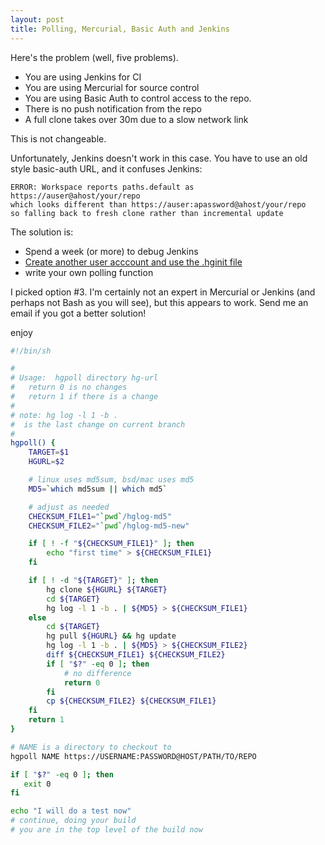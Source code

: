 ```yaml
---
layout: post
title: Polling, Mercurial, Basic Auth and Jenkins
---
```



Here's the problem (well, five problems).

* You are using Jenkins for CI
* You are using Mercurial for source control
* You are using Basic Auth to control access to the repo.
* There is no push notification from the repo
* A full clone takes over 30m due to a slow network link

This is not changeable.

Unfortunately, Jenkins doesn't work in this case.  You have to use an
old style basic-auth URL, and it confuses Jenkins:

```
ERROR: Workspace reports paths.default as https://auser@ahost/your/repo
which looks different than https://auser:apassword@ahost/your/repo
so falling back to fresh clone rather than incremental update
```

The solution is:

* Spend a week (or more) to debug Jenkins
* [Create another user acccount and use the .hginit file](http://blog.siliconvalve.com/2012/03/03/configure-mercurial-pull-with-http-authentication-for-jenkins-on-windows/)
* write your own polling function

I picked option #3.  I'm certainly not an expert in Mercurial or
Jenkins (and perhaps not Bash as you will see), but this appears to
work.  Send me an email if you got a better solution!

enjoy

```bash
#!/bin/sh

#
# Usage:  hgpoll directory hg-url
#   return 0 is no changes
#   return 1 if there is a change
#
# note: hg log -l 1 -b .
#  is the last change on current branch
#
hgpoll() {
    TARGET=$1
    HGURL=$2

    # linux uses md5sum, bsd/mac uses md5
    MD5=`which md5sum || which md5`

    # adjust as needed
    CHECKSUM_FILE1="`pwd`/hglog-md5"
    CHECKSUM_FILE2="`pwd`/hglog-md5-new"

    if [ ! -f "${CHECKSUM_FILE1}" ]; then
        echo "first time" > ${CHECKSUM_FILE1}
    fi

    if [ ! -d "${TARGET}" ]; then
        hg clone ${HGURL} ${TARGET}
        cd ${TARGET}
        hg log -l 1 -b . | ${MD5} > ${CHECKSUM_FILE1}
    else
        cd ${TARGET}
        hg pull ${HGURL} && hg update
        hg log -l 1 -b . | ${MD5} > ${CHECKSUM_FILE2}
        diff ${CHECKSUM_FILE1} ${CHECKSUM_FILE2}
        if [ "$?" -eq 0 ]; then
            # no difference
            return 0
        fi
        cp ${CHECKSUM_FILE2} ${CHECKSUM_FILE1}
    fi
    return 1
}

# NAME is a directory to checkout to
hgpoll NAME https://USERNAME:PASSWORD@HOST/PATH/TO/REPO

if [ "$?" -eq 0 ]; then
   exit 0
fi

echo "I will do a test now"
# continue, doing your build
# you are in the top level of the build now
```


